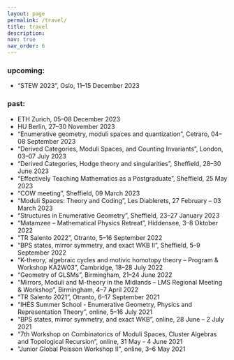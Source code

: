 ```yaml
---
layout: page
permalink: /travel/
title: travel
description: 
nav: true
nav_order: 6
---
```


<h3>upcoming:</h3>
 <ul>
  <li>“STEW 2023”, Oslo, 11–15 December 2023</li>
</ul>


<h3>past:</h3>
 <ul>
  <li>ETH Zurich, 05–08 December 2023</li>
  <li>HU Berlin, 27–30 November 2023</li>
  <li>“Enumerative geometry, moduli spaces and quantization”, Cetraro, 04–08 September 2023</li>
  <li>“Derived Categories, Moduli Spaces, and Counting Invariants”, London, 03–07 July 2023</li>
  <li>“Derived Categories, Hodge theory and singularities”, Sheffield, 28–30 June 2023</li>
  <li>“Effectively Teaching Mathematics as a Postgraduate”, Sheffield, 25 May 2023</li>
  <li>“COW meeting”, Sheffield, 09 March 2023</li>
  <li>“Moduli Spaces: Theory and Coding”, Les Diablerets, 27 February – 03 March 2023</li>
  <li>“Structures in Enumerative Geometry”, Sheffield, 23–27 January 2023</li>
  <li>“Matamzee – Mathematical Physics Retreat”, Hiddensee, 3–8 Oktober 2022</li>
  <li>“TR Salento 2022”, Otranto, 5–16 September 2022</li>
  <li>“BPS states, mirror symmetry, and exact WKB II”, Sheffield, 5–9 September 2022</li>
  <li>“K-theory, algebraic cycles and motivic homotopy theory – Program & Workshop KA2W03”, Cambridge, 18–28 July 2022</li>
  <li>“Geometry of GLSMs”, Birmingham, 21–24 June 2022</li>
  <li>“Mirrors, Moduli and M-theory in the Midlands – LMS Regional Meeting & Workshop”, Birmingham, 4–7 April 2022</li>
  <li>“TR Salento 2021”, Otranto, 6–17 September 2021</li>
  <li>“IHÉS Summer School - Enumerative Geometry, Physics and Representation Theory”, online, 5–16 July 2021</li>
  <li>“BPS states, mirror symmetry, and exact WKB”, online, 28 June – 2 July 2021</li>
  <li>“7th Workshop on Combinatorics of Moduli Spaces, Cluster Algebras and Topological Recursion”, online, 31 May - 4 June 2021</li>
  <li>"Junior Global Poisson Workshop II", online, 3–6 May 2021</li>
</ul>
